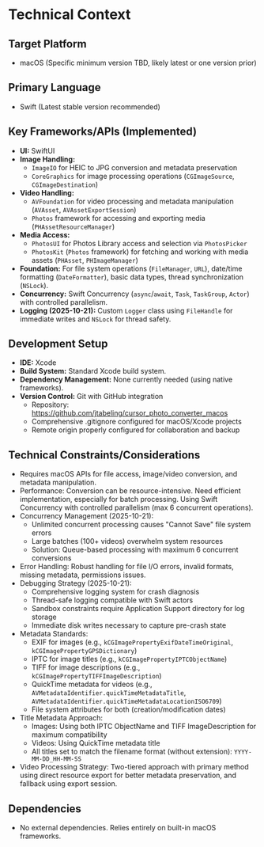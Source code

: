 # Technical Context

## Target Platform

*   macOS (Specific minimum version TBD, likely latest or one version prior)

## Primary Language

*   Swift (Latest stable version recommended)

## Key Frameworks/APIs (Implemented)

*   **UI:** SwiftUI
*   **Image Handling:** 
    *   `ImageIO` for HEIC to JPG conversion and metadata preservation
    *   `CoreGraphics` for image processing operations (`CGImageSource`, `CGImageDestination`)
*   **Video Handling:**
    *   `AVFoundation` for video processing and metadata manipulation (`AVAsset`, `AVAssetExportSession`)
    *   `Photos` framework for accessing and exporting media (`PHAssetResourceManager`)
*   **Media Access:**
    *   `PhotosUI` for Photos Library access and selection via `PhotosPicker`
    *   `PhotosKit` (`Photos` framework) for fetching and working with media assets (`PHAsset`, `PHImageManager`)
*   **Foundation:** For file system operations (`FileManager`, `URL`), date/time formatting (`DateFormatter`), basic data types, thread synchronization (`NSLock`).
*   **Concurrency:** Swift Concurrency (`async`/`await`, `Task`, `TaskGroup`, `Actor`) with controlled parallelism.
*   **Logging (2025-10-21):** Custom `Logger` class using `FileHandle` for immediate writes and `NSLock` for thread safety.

## Development Setup

*   **IDE:** Xcode
*   **Build System:** Standard Xcode build system.
*   **Dependency Management:** None currently needed (using native frameworks).
*   **Version Control:** Git with GitHub integration
    *   Repository: https://github.com/jtabeling/cursor_photo_converter_macos
    *   Comprehensive .gitignore configured for macOS/Xcode projects
    *   Remote origin properly configured for collaboration and backup

## Technical Constraints/Considerations

*   Requires macOS APIs for file access, image/video conversion, and metadata manipulation.
*   Performance: Conversion can be resource-intensive. Need efficient implementation, especially for batch processing. Using Swift Concurrency with controlled parallelism (max 6 concurrent operations).
*   Concurrency Management (2025-10-21): 
    *   Unlimited concurrent processing causes "Cannot Save" file system errors
    *   Large batches (100+ videos) overwhelm system resources
    *   Solution: Queue-based processing with maximum 6 concurrent conversions
*   Error Handling: Robust handling for file I/O errors, invalid formats, missing metadata, permissions issues.
*   Debugging Strategy (2025-10-21):
    *   Comprehensive logging system for crash diagnosis
    *   Thread-safe logging compatible with Swift actors
    *   Sandbox constraints require Application Support directory for log storage
    *   Immediate disk writes necessary to capture pre-crash state
*   Metadata Standards: 
    *   EXIF for images (e.g., `kCGImagePropertyExifDateTimeOriginal`, `kCGImagePropertyGPSDictionary`)
    *   IPTC for image titles (e.g., `kCGImagePropertyIPTCObjectName`)
    *   TIFF for image descriptions (e.g., `kCGImagePropertyTIFFImageDescription`)
    *   QuickTime metadata for videos (e.g., `AVMetadataIdentifier.quickTimeMetadataTitle`, `AVMetadataIdentifier.quickTimeMetadataLocationISO6709`)
    *   File system attributes for both (creation/modification dates)
*   Title Metadata Approach:
    *   Images: Using both IPTC ObjectName and TIFF ImageDescription for maximum compatibility
    *   Videos: Using QuickTime metadata title
    *   All titles set to match the filename format (without extension): `YYYY-MM-DD_HH-MM-SS`
*   Video Processing Strategy: Two-tiered approach with primary method using direct resource export for better metadata preservation, and fallback using export session.

## Dependencies

*   No external dependencies. Relies entirely on built-in macOS frameworks. 